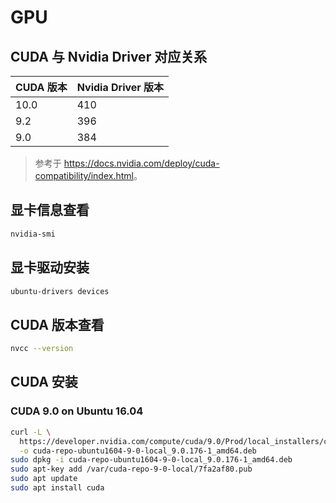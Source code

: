 # GPU

## CUDA 与 Nvidia Driver 对应关系

| CUDA 版本 | Nvidia Driver 版本 |
|-----------|--------------------|
| 10.0      | 410                |
| 9.2       | 396                |
| 9.0       | 384                |

> 参考于 <https://docs.nvidia.com/deploy/cuda-compatibility/index.html>。

## 显卡信息查看

```sh
nvidia-smi
```

## 显卡驱动安装

```sh
ubuntu-drivers devices
```

## CUDA 版本查看

```sh
nvcc --version
```

## CUDA 安装

### CUDA 9.0 on Ubuntu 16.04

```sh
curl -L \
  https://developer.nvidia.com/compute/cuda/9.0/Prod/local_installers/cuda-repo-ubuntu1604-9-0-local_9.0.176-1_amd64-deb \
  -o cuda-repo-ubuntu1604-9-0-local_9.0.176-1_amd64.deb
sudo dpkg -i cuda-repo-ubuntu1604-9-0-local_9.0.176-1_amd64.deb
sudo apt-key add /var/cuda-repo-9-0-local/7fa2af80.pub
sudo apt update
sudo apt install cuda
```
